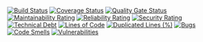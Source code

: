[![Build Status](https://travis-ci.org/smbla/sm.svg?branch=master)](https://travis-ci.org/smbla/sm)
[![Coverage Status](https://coveralls.io/repos/github/smbla/sm/badge.svg?branch=master)](https://coveralls.io/github/smbla/sm?branch=master)
[![Quality Gate Status](https://sonarcloud.io/api/project_badges/measure?project=smbla_sm&metric=alert_status)](https://sonarcloud.io/dashboard?id=smbla_sm)
[![Maintainability Rating](https://sonarcloud.io/api/project_badges/measure?project=smbla_sm&metric=sqale_rating)](https://sonarcloud.io/dashboard?id=smbla_sm)
[![Reliability Rating](https://sonarcloud.io/api/project_badges/measure?project=smbla_sm&metric=reliability_rating)](https://sonarcloud.io/dashboard?id=smbla_sm)
[![Security Rating](https://sonarcloud.io/api/project_badges/measure?project=smbla_sm&metric=security_rating)](https://sonarcloud.io/dashboard?id=smbla_sm)
[![Technical Debt](https://sonarcloud.io/api/project_badges/measure?project=smbla_sm&metric=sqale_index)](https://sonarcloud.io/dashboard?id=smbla_sm)
[![Lines of Code](https://sonarcloud.io/api/project_badges/measure?project=smbla_sm&metric=ncloc)](https://sonarcloud.io/dashboard?id=smbla_sm)
[![Duplicated Lines (%)](https://sonarcloud.io/api/project_badges/measure?project=smbla_sm&metric=duplicated_lines_density)](https://sonarcloud.io/dashboard?id=smbla_sm)
[![Bugs](https://sonarcloud.io/api/project_badges/measure?project=smbla_sm&metric=bugs)](https://sonarcloud.io/dashboard?id=smbla_sm)
[![Code Smells](https://sonarcloud.io/api/project_badges/measure?project=smbla_sm&metric=code_smells)](https://sonarcloud.io/dashboard?id=smbla_sm)
[![Vulnerabilities](https://sonarcloud.io/api/project_badges/measure?project=smbla_sm&metric=vulnerabilities)](https://sonarcloud.io/dashboard?id=smbla_sm)
